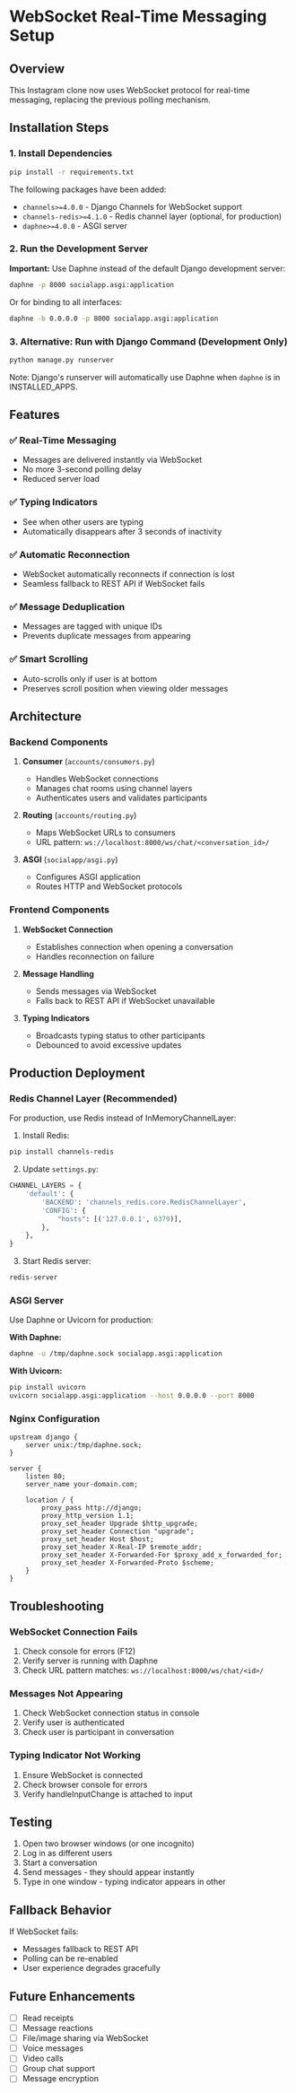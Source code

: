 # WebSocket Real-Time Messaging Setup

## Overview
This Instagram clone now uses WebSocket protocol for real-time messaging, replacing the previous polling mechanism.

## Installation Steps

### 1. Install Dependencies
```bash
pip install -r requirements.txt
```

The following packages have been added:
- `channels>=4.0.0` - Django Channels for WebSocket support
- `channels-redis>=4.1.0` - Redis channel layer (optional, for production)
- `daphne>=4.0.0` - ASGI server

### 2. Run the Development Server

**Important:** Use Daphne instead of the default Django development server:

```bash
daphne -p 8000 socialapp.asgi:application
```

Or for binding to all interfaces:
```bash
daphne -b 0.0.0.0 -p 8000 socialapp.asgi:application
```

### 3. Alternative: Run with Django Command (Development Only)
```bash
python manage.py runserver
```
Note: Django's runserver will automatically use Daphne when `daphne` is in INSTALLED_APPS.

## Features

### ✅ Real-Time Messaging
- Messages are delivered instantly via WebSocket
- No more 3-second polling delay
- Reduced server load

### ✅ Typing Indicators
- See when other users are typing
- Automatically disappears after 3 seconds of inactivity

### ✅ Automatic Reconnection
- WebSocket automatically reconnects if connection is lost
- Seamless fallback to REST API if WebSocket fails

### ✅ Message Deduplication
- Messages are tagged with unique IDs
- Prevents duplicate messages from appearing

### ✅ Smart Scrolling
- Auto-scrolls only if user is at bottom
- Preserves scroll position when viewing older messages

## Architecture

### Backend Components

1. **Consumer** (`accounts/consumers.py`)
   - Handles WebSocket connections
   - Manages chat rooms using channel layers
   - Authenticates users and validates participants

2. **Routing** (`accounts/routing.py`)
   - Maps WebSocket URLs to consumers
   - URL pattern: `ws://localhost:8000/ws/chat/<conversation_id>/`

3. **ASGI** (`socialapp/asgi.py`)
   - Configures ASGI application
   - Routes HTTP and WebSocket protocols

### Frontend Components

1. **WebSocket Connection**
   - Establishes connection when opening a conversation
   - Handles reconnection on failure

2. **Message Handling**
   - Sends messages via WebSocket
   - Falls back to REST API if WebSocket unavailable

3. **Typing Indicators**
   - Broadcasts typing status to other participants
   - Debounced to avoid excessive updates

## Production Deployment

### Redis Channel Layer (Recommended)

For production, use Redis instead of InMemoryChannelLayer:

1. Install Redis:
```bash
pip install channels-redis
```

2. Update `settings.py`:
```python
CHANNEL_LAYERS = {
    'default': {
        'BACKEND': 'channels_redis.core.RedisChannelLayer',
        'CONFIG': {
            "hosts": [('127.0.0.1', 6379)],
        },
    },
}
```

3. Start Redis server:
```bash
redis-server
```

### ASGI Server

Use Daphne or Uvicorn for production:

**With Daphne:**
```bash
daphne -u /tmp/daphne.sock socialapp.asgi:application
```

**With Uvicorn:**
```bash
pip install uvicorn
uvicorn socialapp.asgi:application --host 0.0.0.0 --port 8000
```

### Nginx Configuration

```nginx
upstream django {
    server unix:/tmp/daphne.sock;
}

server {
    listen 80;
    server_name your-domain.com;

    location / {
        proxy_pass http://django;
        proxy_http_version 1.1;
        proxy_set_header Upgrade $http_upgrade;
        proxy_set_header Connection "upgrade";
        proxy_set_header Host $host;
        proxy_set_header X-Real-IP $remote_addr;
        proxy_set_header X-Forwarded-For $proxy_add_x_forwarded_for;
        proxy_set_header X-Forwarded-Proto $scheme;
    }
}
```

## Troubleshooting

### WebSocket Connection Fails

1. Check console for errors (F12)
2. Verify server is running with Daphne
3. Check URL pattern matches: `ws://localhost:8000/ws/chat/<id>/`

### Messages Not Appearing

1. Check WebSocket connection status in console
2. Verify user is authenticated
3. Check user is participant in conversation

### Typing Indicator Not Working

1. Ensure WebSocket is connected
2. Check browser console for errors
3. Verify handleInputChange is attached to input

## Testing

1. Open two browser windows (or one incognito)
2. Log in as different users
3. Start a conversation
4. Send messages - they should appear instantly
5. Type in one window - typing indicator appears in other

## Fallback Behavior

If WebSocket fails:
- Messages fallback to REST API
- Polling can be re-enabled
- User experience degrades gracefully

## Future Enhancements

- [ ] Read receipts
- [ ] Message reactions
- [ ] File/image sharing via WebSocket
- [ ] Voice messages
- [ ] Video calls
- [ ] Group chat support
- [ ] Message encryption
